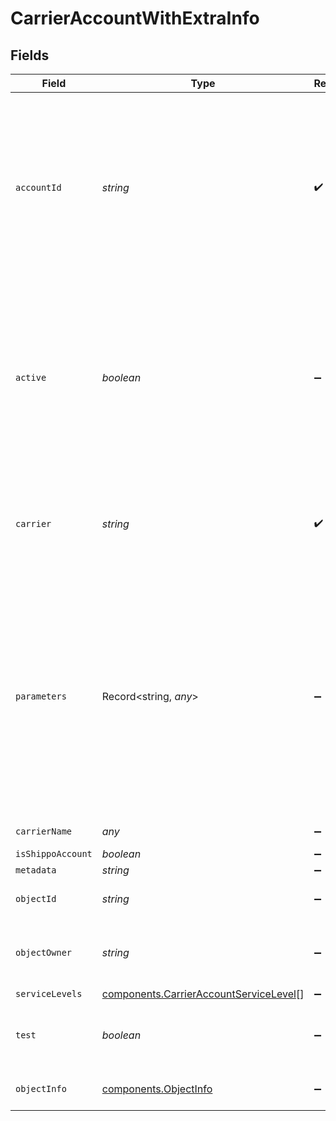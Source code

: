 # CarrierAccountWithExtraInfo


## Fields

| Field                                                                                                                                                                                                                                                                                                                         | Type                                                                                                                                                                                                                                                                                                                          | Required                                                                                                                                                                                                                                                                                                                      | Description                                                                                                                                                                                                                                                                                                                   | Example                                                                                                                                                                                                                                                                                                                       |
| ----------------------------------------------------------------------------------------------------------------------------------------------------------------------------------------------------------------------------------------------------------------------------------------------------------------------------- | ----------------------------------------------------------------------------------------------------------------------------------------------------------------------------------------------------------------------------------------------------------------------------------------------------------------------------- | ----------------------------------------------------------------------------------------------------------------------------------------------------------------------------------------------------------------------------------------------------------------------------------------------------------------------------- | ----------------------------------------------------------------------------------------------------------------------------------------------------------------------------------------------------------------------------------------------------------------------------------------------------------------------------- | ----------------------------------------------------------------------------------------------------------------------------------------------------------------------------------------------------------------------------------------------------------------------------------------------------------------------------- |
| `accountId`                                                                                                                                                                                                                                                                                                                   | *string*                                                                                                                                                                                                                                                                                                                      | :heavy_check_mark:                                                                                                                                                                                                                                                                                                            | Unique identifier of the account. Please check the <a href="https://docs.goshippo.com/docs/carriers/carrieraccounts/">carrier accounts tutorial</a> <br/>page for the `account_id` per carrier.<br> <br/>To protect account information, this field will be masked in any API response.                                       | ****                                                                                                                                                                                                                                                                                                                          |
| `active`                                                                                                                                                                                                                                                                                                                      | *boolean*                                                                                                                                                                                                                                                                                                                     | :heavy_minus_sign:                                                                                                                                                                                                                                                                                                            | Determines whether the account is active. When creating a shipment, if no `carrier_accounts` are explicitly <br/>passed Shippo will query all carrier accounts that have this field set. By default, this is set to True.                                                                                                     |                                                                                                                                                                                                                                                                                                                               |
| `carrier`                                                                                                                                                                                                                                                                                                                     | *string*                                                                                                                                                                                                                                                                                                                      | :heavy_check_mark:                                                                                                                                                                                                                                                                                                            | Carrier token, see <a href="#tag/Carriers">Carriers</a><br><br/>Please check the <a href="https://docs.goshippo.com/docs/carriers/carrieraccounts/">carrier accounts tutorial</a> page for all supported carriers.                                                                                                            | usps                                                                                                                                                                                                                                                                                                                          |
| `parameters`                                                                                                                                                                                                                                                                                                                  | Record<string, *any*>                                                                                                                                                                                                                                                                                                         | :heavy_minus_sign:                                                                                                                                                                                                                                                                                                            | An array of additional parameters for the account, such as e.g. password or token.<br/>Please check the <a href="https://docs.goshippo.com/docs/carriers/carrieraccounts/">carrier accounts tutorial</a> page for the parameters per carrier.<br> <br/>To protect account information, this field will be masked in any API response. |                                                                                                                                                                                                                                                                                                                               |
| `carrierName`                                                                                                                                                                                                                                                                                                                 | *any*                                                                                                                                                                                                                                                                                                                         | :heavy_minus_sign:                                                                                                                                                                                                                                                                                                            | Carrier name, see <a href="#tag/Carriers">Carriers</a><br>                                                                                                                                                                                                                                                                    | USPS                                                                                                                                                                                                                                                                                                                          |
| `isShippoAccount`                                                                                                                                                                                                                                                                                                             | *boolean*                                                                                                                                                                                                                                                                                                                     | :heavy_minus_sign:                                                                                                                                                                                                                                                                                                            | N/A                                                                                                                                                                                                                                                                                                                           | false                                                                                                                                                                                                                                                                                                                         |
| `metadata`                                                                                                                                                                                                                                                                                                                    | *string*                                                                                                                                                                                                                                                                                                                      | :heavy_minus_sign:                                                                                                                                                                                                                                                                                                            | N/A                                                                                                                                                                                                                                                                                                                           |                                                                                                                                                                                                                                                                                                                               |
| `objectId`                                                                                                                                                                                                                                                                                                                    | *string*                                                                                                                                                                                                                                                                                                                      | :heavy_minus_sign:                                                                                                                                                                                                                                                                                                            | Unique identifier of the carrier account object.                                                                                                                                                                                                                                                                              | 6aa34d5f6865448fbb1ee93636e98999                                                                                                                                                                                                                                                                                              |
| `objectOwner`                                                                                                                                                                                                                                                                                                                 | *string*                                                                                                                                                                                                                                                                                                                      | :heavy_minus_sign:                                                                                                                                                                                                                                                                                                            | Username of the user who created the carrier account object.                                                                                                                                                                                                                                                                  | bob+22@gmail.com                                                                                                                                                                                                                                                                                                              |
| `serviceLevels`                                                                                                                                                                                                                                                                                                               | [components.CarrierAccountServiceLevel](../../models/components/carrieraccountservicelevel.md)[]                                                                                                                                                                                                                              | :heavy_minus_sign:                                                                                                                                                                                                                                                                                                            | N/A                                                                                                                                                                                                                                                                                                                           |                                                                                                                                                                                                                                                                                                                               |
| `test`                                                                                                                                                                                                                                                                                                                        | *boolean*                                                                                                                                                                                                                                                                                                                     | :heavy_minus_sign:                                                                                                                                                                                                                                                                                                            | Indicates whether the object has been created in test mode.                                                                                                                                                                                                                                                                   | false                                                                                                                                                                                                                                                                                                                         |
| `objectInfo`                                                                                                                                                                                                                                                                                                                  | [components.ObjectInfo](../../models/components/objectinfo.md)                                                                                                                                                                                                                                                                | :heavy_minus_sign:                                                                                                                                                                                                                                                                                                            | Holds internal state relevant to users.                                                                                                                                                                                                                                                                                       |                                                                                                                                                                                                                                                                                                                               |